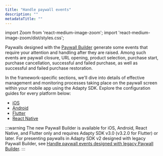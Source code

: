 ```yaml
---
title: "Handle paywall events"
description: ""
metadataTitle: ""
---
```


import Zoom from 'react-medium-image-zoom';
import 'react-medium-image-zoom/dist/styles.css';

Paywalls designed with the [Paywall Builder](adapty-paywall-builder) generate some events that require your attention and handling after they are raised. Among such events are paywall closure, URL opening, product selection, purchase start, purchase cancellation, successful and failed purchase, as well as successful and failed purchase restoration.

In the framework-specific sections, we'll dive into details of effective management and monitoring processes taking place on the paywall screen within your mobile app using the Adapty SDK. Explore the configuration guides for every platform below:

- [iOS](ios-handling-events)
- [Android](android-handling-events)
- [Flutter](flutter-handling-events)
- [React Native](react-native-handling-events-1)

:::warning
The new Paywall Builder is available for iOS, Android, React Native, and Flutter only and requires Adapty SDK v3.0 (v3.2.0 for Flutter) or later. For presenting paywalls in Adapty SDK v2 designed with legacy Paywall Builder, see [Handle paywall events designed with legacy Paywall Builder](handling-pb-paywall-events).
:::
